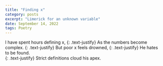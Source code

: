 ```yaml
---
title: "Finding x"
category: posts
excerpt: "Limerick for an unknown variable"
date: September 14, 2022
tags: Poetry
---
```


I have spent hours defining x, 
{: .text-justify}
As the numbers become complex. 
{: .text-justify}
But poor x feels drowned, 
{: .text-justify}
He hates to be found.  
{: .text-justify}
Strict definitions cloud his apex. 



